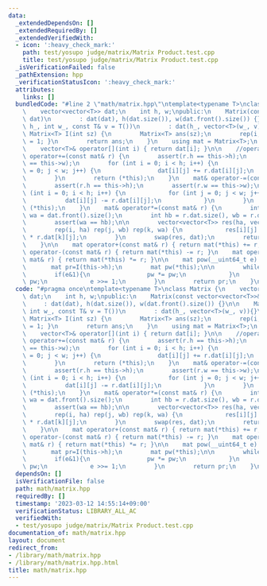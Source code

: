 ```yaml
---
data:
  _extendedDependsOn: []
  _extendedRequiredBy: []
  _extendedVerifiedWith:
  - icon: ':heavy_check_mark:'
    path: test/yosupo judge/matrix/Matrix Product.test.cpp
    title: test/yosupo judge/matrix/Matrix Product.test.cpp
  _isVerificationFailed: false
  _pathExtension: hpp
  _verificationStatusIcon: ':heavy_check_mark:'
  attributes:
    links: []
  bundledCode: "#line 2 \"math/matrix.hpp\"\ntemplate<typename T>\nclass Matrix {\n\
    \    vector<vector<T>> dat;\n    int h, w;\npublic:\n    Matrix(const vector<vector<T>>&\
    \ dat)\n        : dat(dat), h(dat.size()), w(dat.front().size()) {}\n\n    Matrix(int\
    \ h_, int w_, const T& v = T())\n        : dat(h_, vector<T>(w_, v)){}\n    static\
    \ Matrix<T> I(int sz) {\n        Matrix<T> ans(sz);\n        rep(i, sz) { ans[i][i]\
    \ = 1; }\n        return ans;\n    }\n    using mat = Matrix<T>;\n    //access\n\
    \    vector<T>& operator[](int i) { return dat[i]; }\n\n    //operator\n    mat&\
    \ operator+=(const mat& r) {\n        assert(r.h == this->h);\n        assert(r.w\
    \ == this->w);\n        for (int i = 0; i < h; i++) {\n            for (int j\
    \ = 0; j < w; j++) {\n                dat[i][j] += r.dat[i][j];\n            }\n\
    \        }\n        return (*this);\n    }\n    mat& operator-=(const mat&r){\n\
    \        assert(r.h == this->h);\n        assert(r.w == this->w);\n        for\
    \ (int i = 0; i < h; i++) {\n            for (int j = 0; j < w; j++) {\n     \
    \           dat[i][j] -= r.dat[i][j];\n            }\n        }\n        return\
    \ (*this);\n    }\n    mat& operator*=(const mat& r) {\n        int ha = dat.size(),\
    \ wa = dat.front().size();\n        int hb = r.dat.size(), wb = r.dat.front().size();\n\
    \        assert(wa == hb);\n\n        vector<vector<T>> res(ha, vector<T>(wb));\n\
    \        rep(i, ha) rep(j, wb) rep(k, wa) {\n            res[i][j] += dat[i][k]\
    \ * r.dat[k][j];\n        }\n        swap(res, dat);\n        return (*this);\n\
    \    }\n\n    mat operator+(const mat& r) { return mat(*this) += r; }\n    mat\
    \ operator-(const mat& r) { return mat(*this) -= r; }\n    mat operator*(const\
    \ mat& r) { return mat(*this) *= r; }\n\n    mat pow(__uint64_t e) const {\n \
    \       mat pr=I(this->h);\n        mat pw(*this);\n\n        while(e){\n    \
    \        if(e&1){\n                pw *= pw;\n            }\n            pw *=\
    \ pw;\n            e >>= 1;\n        }\n        return pr;\n    }\n};\n"
  code: "#pragma once\ntemplate<typename T>\nclass Matrix {\n    vector<vector<T>>\
    \ dat;\n    int h, w;\npublic:\n    Matrix(const vector<vector<T>>& dat)\n   \
    \     : dat(dat), h(dat.size()), w(dat.front().size()) {}\n\n    Matrix(int h_,\
    \ int w_, const T& v = T())\n        : dat(h_, vector<T>(w_, v)){}\n    static\
    \ Matrix<T> I(int sz) {\n        Matrix<T> ans(sz);\n        rep(i, sz) { ans[i][i]\
    \ = 1; }\n        return ans;\n    }\n    using mat = Matrix<T>;\n    //access\n\
    \    vector<T>& operator[](int i) { return dat[i]; }\n\n    //operator\n    mat&\
    \ operator+=(const mat& r) {\n        assert(r.h == this->h);\n        assert(r.w\
    \ == this->w);\n        for (int i = 0; i < h; i++) {\n            for (int j\
    \ = 0; j < w; j++) {\n                dat[i][j] += r.dat[i][j];\n            }\n\
    \        }\n        return (*this);\n    }\n    mat& operator-=(const mat&r){\n\
    \        assert(r.h == this->h);\n        assert(r.w == this->w);\n        for\
    \ (int i = 0; i < h; i++) {\n            for (int j = 0; j < w; j++) {\n     \
    \           dat[i][j] -= r.dat[i][j];\n            }\n        }\n        return\
    \ (*this);\n    }\n    mat& operator*=(const mat& r) {\n        int ha = dat.size(),\
    \ wa = dat.front().size();\n        int hb = r.dat.size(), wb = r.dat.front().size();\n\
    \        assert(wa == hb);\n\n        vector<vector<T>> res(ha, vector<T>(wb));\n\
    \        rep(i, ha) rep(j, wb) rep(k, wa) {\n            res[i][j] += dat[i][k]\
    \ * r.dat[k][j];\n        }\n        swap(res, dat);\n        return (*this);\n\
    \    }\n\n    mat operator+(const mat& r) { return mat(*this) += r; }\n    mat\
    \ operator-(const mat& r) { return mat(*this) -= r; }\n    mat operator*(const\
    \ mat& r) { return mat(*this) *= r; }\n\n    mat pow(__uint64_t e) const {\n \
    \       mat pr=I(this->h);\n        mat pw(*this);\n\n        while(e){\n    \
    \        if(e&1){\n                pw *= pw;\n            }\n            pw *=\
    \ pw;\n            e >>= 1;\n        }\n        return pr;\n    }\n};\n"
  dependsOn: []
  isVerificationFile: false
  path: math/matrix.hpp
  requiredBy: []
  timestamp: '2023-03-12 14:55:14+09:00'
  verificationStatus: LIBRARY_ALL_AC
  verifiedWith:
  - test/yosupo judge/matrix/Matrix Product.test.cpp
documentation_of: math/matrix.hpp
layout: document
redirect_from:
- /library/math/matrix.hpp
- /library/math/matrix.hpp.html
title: math/matrix.hpp
---
```

